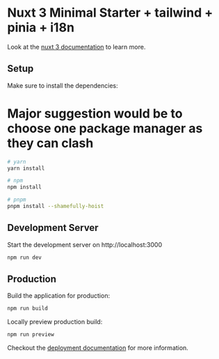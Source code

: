 # Nuxt 3 Minimal Starter + tailwind + pinia + i18n

Look at the [nuxt 3 documentation](https://v3.nuxtjs.org) to learn more.

## Setup

Make sure to install the dependencies:

# Major suggestion would be to choose one package manager as they can clash

```bash
# yarn
yarn install

# npm
npm install

# pnpm
pnpm install --shamefully-hoist
```

## Development Server

Start the development server on http://localhost:3000

```bash
npm run dev
```

## Production

Build the application for production:

```bash
npm run build
```

Locally preview production build:

```bash
npm run preview
```

Checkout the [deployment documentation](https://v3.nuxtjs.org/guide/deploy/presets) for more information.

